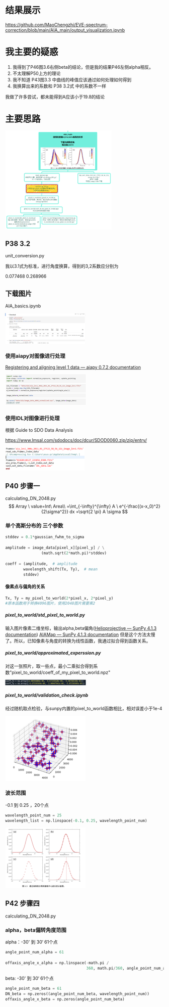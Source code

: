 # 结果展示

https://github.com/MaoChengzhi/EVE-spectrum-correction/blob/main/AIA_main/output_visualization.ipynb

# 我主要的疑惑

1. 我得到了P46图3.6右侧beta的结论，但是我的结果P46左侧alpha相反。
2. 不太理解P50上方的理论
3. 我不知道 P43图3.3 中曲线的峰值应该通过如何处理如何得到
4. 我换算出来的系数和 P38 3.2式 中的系数不一样

我做了许多尝试，都未能得到A应该小于19.8的结论

# 主要思路

<img src="./readme.assets/image-20230320093242128.png" alt="image-20230320093242128" style="zoom:33%;" />

## P38 3.2

unit_conversion.py

我以3.1式为标准，进行角度换算，得到的3,2系数应分别为

0.077468
0.268966



## 下载图片 

AIA_basics.ipynb

<img src="./visualization.assets/image-20230319223807271.png" alt="image-20230319223807271" style="zoom:25%;" />

### 使用aiapy对图像进行处理

[Registering and aligning level 1 data — aiapy 0.7.2 documentation](https://aiapy.readthedocs.io/en/stable/generated/gallery/prepping_level_1_data.html)

<img src="./readme.assets/image-20230320091922586.png" alt="image-20230320091922586" style="zoom:25%;" />

### 使用IDL对图像进行处理

根据 Guide to SDO Data Analysis

https://www.lmsal.com/sdodocs/doc/dcur/SDOD0060.zip/zip/entry/

<img src="./readme.assets/image-20230320091953986.png" alt="image-20230320091953986" style="zoom:25%;" />



## P40 步骤一

calculating_DN_2048.py
$$
Array \ value=Int\ Area\\
=\int_{-\infty}^{\infty} A \ e^{-\frac{(x-x_0)^2} {2\sigma^2}} dx =\sqrt{2 \pi} A \sigma
$$

### 单个高斯分布的 三个参数

~~~python
stddev = 0.1*gaussian_fwhm_to_sigma

amplitude = image_data[pixel_x][pixel_y] / \
                (math.sqrt(2*math.pi)*stddev)

coeff = (amplitude,  # amplitude
        wavelength_shift(Tx, Ty),  # mean
        stddev)

~~~

#### 像素点与偏角的关系

~~~python
Tx, Ty = my_pixel_to_world(2*pixel_x, 2*pixel_y)
#原本函数用于转换4096图片，使用2048图片需要乘2
~~~

##### pixel_to_world/std_pixel_to_world.py
输入图片像素二维坐标，输出alpha,beta偏角([Helioprojective — SunPy 4.1.3 documentation](https://docs.sunpy.org/en/stable/generated/api/sunpy.coordinates.Helioprojective.html))
[AIAMap — SunPy 4.1.3 documentation](https://docs.sunpy.org/en/stable/generated/api/sunpy.map.sources.AIAMap.html#sunpy.map.sources.AIAMap.pixel_to_world) 但是这个方法太慢了。所以，已知像素与角度的转换为线性函数，我通过拟合得到函数关系。



##### pixel_to_world/approximated_experssion.py
对这一张照片，取一些点，最小二乘拟合得到系数"pixel_to_world/coeff_of_my_pixel_to_world.npz"

<img src="./visualization.assets/image-20230319232805902.png" alt="image-20230319232805902" style="zoom:25%;" />



##### pixel_to_world/validation_check.ipynb

经过随机取点检验，与sunpy内置的pixel_to_world函数相比，相对误差小于1e-4

<img src="./visualization.assets/image-20230319232837031.png" alt="image-20230319232837031" style="zoom:25%;" />



### 波长范围

-0.1 到 0.25 ，20个点

~~~python
wavelength_point_num = 25
wavelength_list = np.linspace(-0.1, 0.25, wavelength_point_num)
~~~

<img src="./visualization.assets/image-20230319231731679.png" alt="image-20230319231731679" style="zoom:25%;" />

## P42 步骤四

calculating_DN_2048.py

### alpha，beta偏转角度范围

alpha：-30' 到 30‘  61个点

~~~python
angle_point_num_alpha = 61

offaxis_angle_x_alpha = np.linspace(-math.pi /
                                    360, math.pi/360, angle_point_num_alpha)
~~~

beta: -30' 到 30‘  61个点

~~~python
angle_point_num_beta = 61
DN_beta = np.zeros((angle_point_num_beta, wavelength_point_num))
offaxis_angle_x_beta = np.zeros(angle_point_num_beta)
~~~





